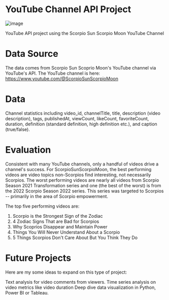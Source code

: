 # YouTube Channel API Project

![image](https://user-images.githubusercontent.com/23224784/229382202-86617138-d5bf-4e6e-bd71-f8cc40983bec.png)


YouTube API project using the Scorpio Sun Scorpio Moon YouTube Channel



# Data Source

The data comes from Scorpio Sun Scoprio Moon's YouTube channel via YouTube's API. The YouTube channel is here: https://www.youtube.com/@ScorpioSunScorpioMoon


# Data

Channel statistics including video_id, channelTitle, title, description (video description), tags, publishedAt, viewCount, likeCount, favoriteCount, duration, definition (standard definition, high definition etc.), and caption (true/false). 

# Evaluation

Consistent with many YouTube channels, only a handful of videos drive a channel's success. For ScorpioSunScorpioMoon, the best performing videos are video topics non-Scorpios find interesting, not necessarily Scorpios. The worst performing videos are nearly all videos from Scorpio Season 2021 Transformation series and one (the best of the worst) is from the 2022 Scorpio Season 2022 series. This series was targeted to Scorpios -- primarily in the area of Scorpio empowerment. 

The top five performing videos are:
 1) Scorpio is the Strongest Sign of the Zodiac
 2) 4 Zodiac Signs That are Bad for Scorpios
 3) Why Scoprios Disappear and Maintain Power
 4) Things You Will Never Understand About a Scorpio
 5) 5 Things Scorpios Don't Care About But You Think They Do 


# Future Projects

Here are my some ideas to expand on this type of project:

Text analysis for video comments from viewers. 
Time series analysis on video metrics like video duration 
Deep dive data visualization in Python, Power BI or Tableau. 


